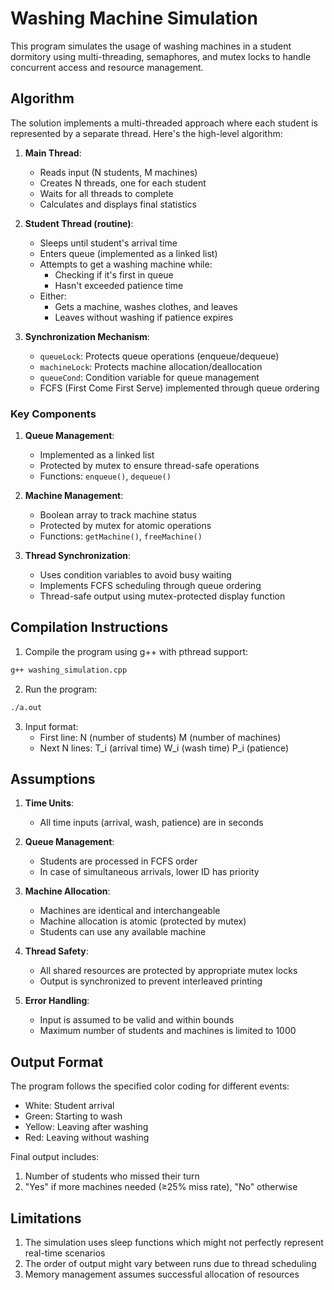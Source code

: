 # Washing Machine Simulation

This program simulates the usage of washing machines in a student dormitory using multi-threading, semaphores, and mutex locks to handle concurrent access and resource management.

## Algorithm

The solution implements a multi-threaded approach where each student is represented by a separate thread. Here's the high-level algorithm:

1. **Main Thread**:
   - Reads input (N students, M machines)
   - Creates N threads, one for each student
   - Waits for all threads to complete
   - Calculates and displays final statistics

2. **Student Thread (routine)**:
   - Sleeps until student's arrival time
   - Enters queue (implemented as a linked list)
   - Attempts to get a washing machine while:
     - Checking if it's first in queue
     - Hasn't exceeded patience time
   - Either:
     - Gets a machine, washes clothes, and leaves
     - Leaves without washing if patience expires

3. **Synchronization Mechanism**:
   - `queueLock`: Protects queue operations (enqueue/dequeue)
   - `machineLock`: Protects machine allocation/deallocation
   - `queueCond`: Condition variable for queue management
   - FCFS (First Come First Serve) implemented through queue ordering

### Key Components

1. **Queue Management**:
   - Implemented as a linked list
   - Protected by mutex to ensure thread-safe operations
   - Functions: `enqueue()`, `dequeue()`

2. **Machine Management**:
   - Boolean array to track machine status
   - Protected by mutex for atomic operations
   - Functions: `getMachine()`, `freeMachine()`

3. **Thread Synchronization**:
   - Uses condition variables to avoid busy waiting
   - Implements FCFS scheduling through queue ordering
   - Thread-safe output using mutex-protected display function

## Compilation Instructions

1. Compile the program using g++ with pthread support:
```bash
g++ washing_simulation.cpp
```

2. Run the program:
```bash
./a.out
```

3. Input format:
   - First line: N (number of students) M (number of machines)
   - Next N lines: T_i (arrival time) W_i (wash time) P_i (patience)

## Assumptions

1. **Time Units**:
   - All time inputs (arrival, wash, patience) are in seconds

2. **Queue Management**:
   - Students are processed in FCFS order
   - In case of simultaneous arrivals, lower ID has priority

3. **Machine Allocation**:
   - Machines are identical and interchangeable
   - Machine allocation is atomic (protected by mutex)
   - Students can use any available machine

4. **Thread Safety**:
   - All shared resources are protected by appropriate mutex locks
   - Output is synchronized to prevent interleaved printing

5. **Error Handling**:
   - Input is assumed to be valid and within bounds
   - Maximum number of students and machines is limited to 1000

## Output Format

The program follows the specified color coding for different events:
- White: Student arrival
- Green: Starting to wash
- Yellow: Leaving after washing
- Red: Leaving without washing

Final output includes:
1. Number of students who missed their turn
2. "Yes" if more machines needed (≥25% miss rate), "No" otherwise

## Limitations

1. The simulation uses sleep functions which might not perfectly represent real-time scenarios
2. The order of output might vary between runs due to thread scheduling
3. Memory management assumes successful allocation of resources
